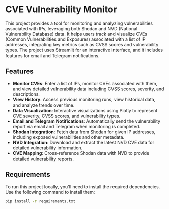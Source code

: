 # CVE Vulnerability Monitor

This project provides a tool for monitoring and analyzing vulnerabilities associated with IPs, leveraging both Shodan and NVD (National Vulnerability Database) data. It helps users track and visualize CVEs (Common Vulnerabilities and Exposures) associated with a list of IP addresses, integrating key metrics such as CVSS scores and vulnerability types. The project uses Streamlit for an interactive interface, and it includes features for email and Telegram notifications.

## Features

- **Monitor CVEs**: Enter a list of IPs, monitor CVEs associated with them, and view detailed vulnerability data including CVSS scores, severity, and descriptions.
- **View History**: Access previous monitoring runs, view historical data, and analyze trends over time.
- **Data Visualization**: Interactive visualizations using Plotly to represent CVE severity, CVSS scores, and vulnerability types.
- **Email and Telegram Notifications**: Automatically send the vulnerability report via email and Telegram when monitoring is completed.
- **Shodan Integration**: Fetch data from Shodan for given IP addresses, including exposed vulnerabilities and other metadata.
- **NVD Integration**: Download and extract the latest NVD CVE data for detailed vulnerability information.
- **CVE Mapping**: Cross-reference Shodan data with NVD to provide detailed vulnerability reports.

## Requirements

To run this project locally, you'll need to install the required dependencies. Use the following command to install them:

```bash
pip install -r requirements.txt

